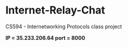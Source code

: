 # Internet-Relay-Chat
CS594 - Internetworking Protocols class project

**IP = 35.233.206.64    port = 8000**
